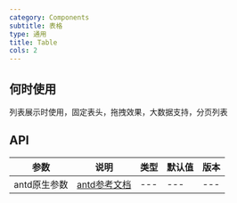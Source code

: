 ```yaml
---
category: Components
subtitle: 表格
type: 通用
title: Table
cols: 2
---
```




## 何时使用

列表展示时使用，固定表头，拖拽效果，大数据支持，分页列表

## API

| 参数 | 说明 | 类型 | 默认值 | 版本 |
| --- | --- | --- | --- | --- |
| antd原生参数 | [antd参考文档](https://ant.design/components/table-cn/#API) | --- | --- | --- |
